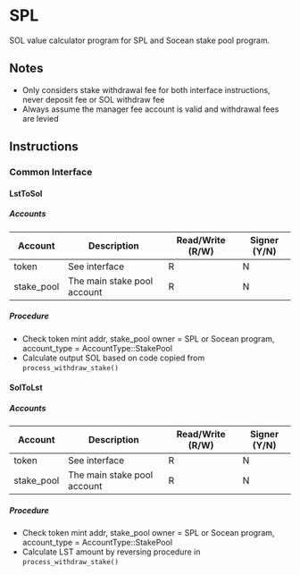# SPL

SOL value calculator program for SPL and Socean stake pool program.

## Notes

- Only considers stake withdrawal fee for both interface instructions, never deposit fee or SOL withdraw fee
- Always assume the manager fee account is valid and withdrawal fees are levied

## Instructions

### Common Interface

#### LstToSol

##### Accounts

| Account | Description | Read/Write (R/W) | Signer (Y/N) |
| -- | -- | -- | -- |
| token | See interface | R | N |
| stake_pool | The main stake pool account | R | N |

##### Procedure

- Check token mint addr, stake_pool owner = SPL or Socean program, account_type = AccountType::StakePool
- Calculate output SOL based on code copied from `process_withdraw_stake()`

#### SolToLst

##### Accounts

| Account | Description | Read/Write (R/W) | Signer (Y/N) |
| -- | -- | -- | -- |
| token | See interface | R | N |
| stake_pool | The main stake pool account | R | N |

##### Procedure

- Check token mint addr, stake_pool owner = SPL or Socean program, account_type = AccountType::StakePool
- Calculate LST amount by reversing procedure in `process_withdraw_stake()`
